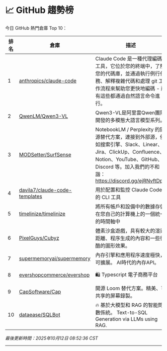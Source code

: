 # 📈 GitHub 趨勢榜

今日 GitHub 熱門倉庫 Top 10：

| 排名 | 倉庫 | 描述 | 星標 | 程式語言 |
|-----|------|------|------|----------|
| 1 | [anthropics/claude-code](https://github.com/anthropics/claude-code) | Claude Code 是一種代理編碼工具，它位於您的終端中，了解您的代碼庫，並通過執行例行任務、解釋複雜代碼和處理 git 工作流程來幫助您更快地編碼 - 所有這些都通過自然語言命令進行。 | ⭐ 36,959 | TypeScript |
| 2 | [QwenLM/Qwen3-VL](https://github.com/QwenLM/Qwen3-VL) | Qwen3-VL是阿里雲Qwen團隊開發的多模態大語言模型系列。 | ⭐ 14,058 | Jupyter Notebook |
| 3 | [MODSetter/SurfSense](https://github.com/MODSetter/SurfSense) | NotebookLM / Perplexity 的開源替代方案，連接到外部源，例如搜索引擎、Slack、Linear、Jira、ClickUp、Confluence、Notion、YouTube、GitHub、Discord 等。加入我們的不和諧：https://discord.gg/ejRNvftDp9 | ⭐ 9,343 | Python |
| 4 | [davila7/claude-code-templates](https://github.com/davila7/claude-code-templates) | 用於配置和監控 Claude Code 的 CLI 工具 | ⭐ 7,222 | JavaScript |
| 5 | [timelinize/timelinize](https://github.com/timelinize/timelinize) | 將所有帳戶和設備中的數據存儲在您自己的計算機上的一個統一的時間軸中 | ⭐ 2,564 | Go |
| 6 | [PixelGuys/Cubyz](https://github.com/PixelGuys/Cubyz) | 體素沙盒遊戲，具有較大的渲染距離、程序生成的內容和一些很酷的圖形效果。 | ⭐ 1,806 | Zig |
| 7 | [supermemoryai/supermemory](https://github.com/supermemoryai/supermemory) | 內存引擎和應用程序速度極快，可擴展。 AI時代的內存API。 | ⭐ 11,797 | TypeScript |
| 8 | [evershopcommerce/evershop](https://github.com/evershopcommerce/evershop) | 🛍️ Typescript 電子商務平台 | ⭐ 6,785 | TypeScript |
| 9 | [CapSoftware/Cap](https://github.com/CapSoftware/Cap) | 開源 Loom 替代方案。精美、可共享的屏幕錄製。 | ⭐ 12,667 | TypeScript |
| 10 | [dataease/SQLBot](https://github.com/dataease/SQLBot) | 🔥 基於大模型和 RAG 的智能問數係統。 Text-to-SQL Generation via LLMs using RAG. | ⭐ 3,802 | Python |

*最後更新時間：2025年10月12日 08:52:36 CST*

---
